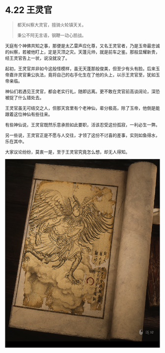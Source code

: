 # 4.22 王灵官

> 都天纠察大灵官，擅骑火轮镇天关。
>
> 秉公不阿无言语，钢鞭一动心胆战。

天庭有个神佛共知之事，那便是太乙雷声应化尊，又名王灵官者，乃是玉帝最忠诚的纠察，若被他盯上，定是灭顶之灾。天蓬元帅，就是前车之鉴。那般显耀新贵，经王灵官告上一状，说没就没了。

起初，王灵官并非如今这般怪模样，虽无天蓬那般俊美，但至少有头有脸。后来玉帝嘉许灵官秉公执法，竟将自己的右手化生在了他的头上，以示王灵官至，犹如玉帝亲临。

神仙们若遇见王灵官，都会老实行礼，随即远离。更不敢在灵官前高谈阔论，深恐被捉了什么错处去。

王灵官虽无可结交之人，但那天宫里有个老神仙，辈分极高，除了玉帝，他倒是能跟着这位神仙有些往来。

有些神仙说，王灵官既然乐意承担如此要职，活该忍受这份孤寂，一利必生一弊。

另一些说，王灵官正是不愿与人交往，才领了这份不讨喜的差事，实则如鱼得水，乐在其中。

大家议论纷纷，莫衷一是，至于王灵官究竟怎么想，却无人得知。

![image-20240828221306156](../images/image-20240828221306156.png)
